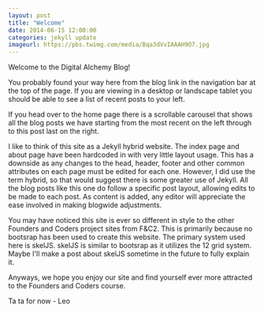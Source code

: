 ```yaml
---
layout: post
title: "Welcome"
date: 2014-06-15 12:00:00
categories: jekyll update
imageurl: https://pbs.twimg.com/media/Bqa3dVvIAAAH9O7.jpg
---
```

Welcome to the Digital Alchemy Blog!

You probably found your way here from the blog link in the navigation bar at the top of the page. If you are viewing in a desktop or landscape tablet you should be able to see a list of recent posts to your left. 

If you head over to the home page there is a scrollable carousel that shows all the blog posts we have starting from the most recent on the left through to this post last on the right.

I like to think of this site as a Jekyll hybrid website. The index page and about page have been hardcoded in with very little layout usage. This has a downside as any changes to the head, header, footer and other common attributes on each page must be edited for each one. However, I did use the term hybrid, so that would suggest there is some greater use of Jekyll. All the blog posts like this one do follow a specific post layout, allowing edits to be made to each post. As content is added, any editor will appreciate the ease involved in making blogwide adjustments. 

You may have noticed this site is ever so different in style to the other Founders and Coders project sites from F&C2. This is primarily because no bootsrap has been used to create this website. The primary system used here is skelJS. skelJS is similar to bootsrap as it utilizes the 12 grid system. Maybe I'll make a post about skelJS sometime in the future to fully explain it.

Anyways, we hope you enjoy our site and find yourself ever more attracted to the Founders and Coders course.

Ta ta for now - Leo 

